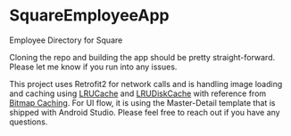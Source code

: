 # SquareEmployeeApp
Employee Directory for Square

Cloning the repo and building the app should be pretty straight-forward. Please let me know if you run into any issues. 

This project uses Retrofit2 for network calls and is handling image loading and caching using [LRUCache](https://developer.android.com/reference/android/util/LruCache) and [LRUDiskCache](https://github.com/JakeWharton/DiskLruCache) with reference from [Bitmap Caching](https://developer.android.com/topic/performance/graphics/cache-bitmap). For UI flow, it is using the Master-Detail template that is shipped with Android Studio. Please feel free to reach out if you have any questions.
